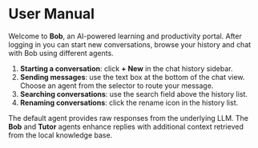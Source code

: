 # User Manual

Welcome to **Bob**, an AI-powered learning and productivity portal. After logging in you can start new conversations, browse your history and chat with Bob using different agents.

1. **Starting a conversation**: click **+ New** in the chat history sidebar.
2. **Sending messages**: use the text box at the bottom of the chat view. Choose an agent from the selector to route your message.
3. **Searching conversations**: use the search field above the history list.
4. **Renaming conversations**: click the rename icon in the history list.

The default agent provides raw responses from the underlying LLM. The **Bob** and **Tutor** agents enhance replies with additional context retrieved from the local knowledge base.
